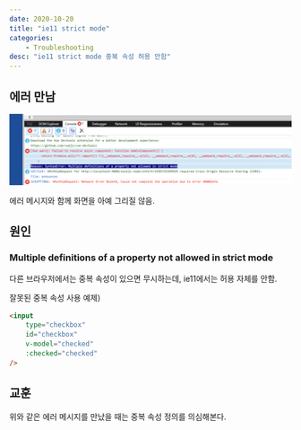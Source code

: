 ```yaml
---
date: 2020-10-20
title: "ie11 strict mode"
categories: 
    - Troubleshooting
desc: "ie11 strict mode 중복 속성 허용 안함"
---
```


## 에러 만남

![warn](../images/strictmode.png)

에러 메시지와 함께 화면을 아예 그리질 않음.

## 원인

### Multiple definitions of a property not allowed in strict mode

다른 브라우저에서는 중복 속성이 있으면 무시하는데, ie11에서는 허용 자체를 안함.

잘못된 중복 속성 사용 예제)
```html
<input 
    type="checkbox" 
    id="checkbox" 
    v-model="checked"
    :checked="checked"
/>
```

## 교훈

위와 같은 에러 메시지를 만났을 때는 중복 속성 정의를 의심해본다.
